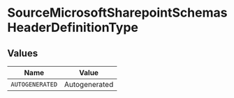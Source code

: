 # SourceMicrosoftSharepointSchemasHeaderDefinitionType


## Values

| Name            | Value           |
| --------------- | --------------- |
| `AUTOGENERATED` | Autogenerated   |